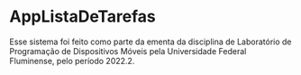 # AppListaDeTarefas
Esse sistema foi feito como parte da ementa da disciplina de Laboratório de Programação de Dispositivos Móveis pela Universidade Federal Fluminense, pelo período 2022.2.
